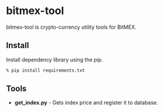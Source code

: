 # bitmex-tool

bitmex-tool is crypto-currency utility tools for BitMEX.

## Install

Install dependency library using the pip.

```zsh
% pip install requirements.txt
```

## Tools

* **get_index.py** - Gets index price and register it to database.

